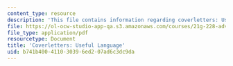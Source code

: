 ```yaml
---
content_type: resource
description: 'This file contains information regarding coverletters: Useful language.'
file: https://ol-ocw-studio-app-qa.s3.amazonaws.com/courses/21g-228-advanced-workshop-in-writing-for-social-sciences-and-architecture-els-spring-2007/b741b400411030396ed207ad6c3dc9da_MIT21G.228S07_cover_letter.pdf
file_type: application/pdf
resourcetype: Document
title: 'Coverletters: Useful Language'
uid: b741b400-4110-3039-6ed2-07ad6c3dc9da
---
```

